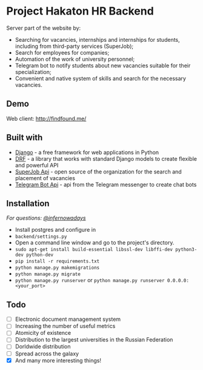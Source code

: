 # Project Hakaton HR Backend

Server part of the website by:
- Searching for vacancies, internships and internships for students, including from third-party services (SuperJob);
- Search for employees for companies;
- Automation of the work of university personnel;
- Telegram bot to notify students about new vacancies suitable for their specialization;
- Convenient and native system of skills and search for the necessary vacancies.

## Demo
Web client: http://findfound.me/

## Built with
- [Django](https://www.djangoproject.com/) - a free framework for web applications in Python
- [DRF](https://www.django-rest-framework.org/) - a library that works with standard Django models to create flexible and powerful API
- [SuperJob Api](https://api.superjob.ru/) - open source of the organization for the search and placement of vacancies
- [Telegram Bot Api](https://core.telegram.org/bots/api) - api from the Telegram messenger to create chat bots

## Installation
<i> For questions: [@infernowadays](https://t.me/infernowadays "@infernowadays") </i>
- Install postgres and configure in
- `backend/settings.py`
- Open a command line window and go to the project's directory.
- `sudo apt-get install build-essential libssl-dev libffi-dev python3-dev python-dev`
- `pip install -r requirements.txt`
- `python manage.py makemigrations`
- `python manage.py migrate`
- `python manage.py runserver` or `python manage.py runserver 0.0.0.0:<your_port>`

## Todo
- [ ] Electronic document management system
- [ ] Increasing the number of useful metrics
- [ ] Atomicity of existence
- [ ] Distribution to the largest universities in the Russian Federation
- [ ] Dorldwide distribution
- [ ] Spread across the galaxy
- [X] And many more interesting things!
